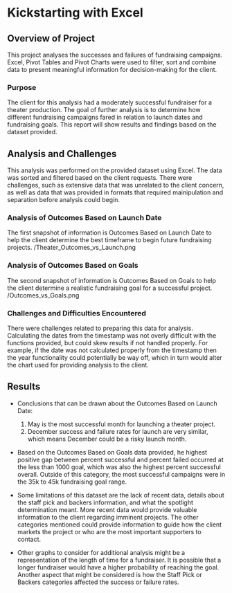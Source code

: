 # Kickstarting with Excel

## Overview of Project
This project analyses the successes and failures of fundraising campaigns. Excel, Pivot Tables and Pivot Charts were used to filter, sort and combine data to present meaningful information for decision-making for the client.
### Purpose
The client for this analysis had a moderately successful fundraiser for a theater production. The goal of further analysis is to determine how different fundraising campaigns fared in relation to launch dates and fundraising goals. This report will show results and findings based on the dataset provided.
## Analysis and Challenges
This analysis was performed on the provided dataset using Excel. The data was sorted and filtered based on the client requests. There were challenges, such as extensive data that was unrelated to the client concern, as well as data that was provided in formats that required mainipulation and separation before analysis could begin.
### Analysis of Outcomes Based on Launch Date
The first snapshot of information is Outcomes Based on Launch Date to help the client determine the best timeframe to begin future fundraising projects.
/Theater_Outcomes_vs_Launch.png
### Analysis of Outcomes Based on Goals
The second snapshot of information is Outcomes Based on Goals to help the client determine a realistic fundraising goal for a successful project.
/Outcomes_vs_Goals.png
### Challenges and Difficulties Encountered
There were challenges related to preparing this data for analysis. Calculating the dates from the timestamp was not overly difficult with the functions provided, but could skew results if not handled properly. For example, if the date was not calculated properly from the timestamp then the year functionality could potentially be way off, which in turn would alter the chart used for providing analysis to the client.

## Results
- Conclusions that can be drawn about the Outcomes Based on Launch Date:
    1. May is the most successful month for launching a theater project.
    2. December success and failure rates for launch are very similar, which means December could be a risky launch month.

- Based on the Outcomes Based on Goals data provided, he highest positive gap between percent successful and percent failed occurred at the less than 1000 goal, which was also the highest percent successful overall. Outside of this category, the most successful campaigns were in the 35k to 45k fundraising goal range.

- Some limitations of this dataset are the lack of recent data, details about the staff pick and backers information, and what the spotlight determination meant. More recent data would provide valuable information to the client regarding imminent projects. The other categories mentioned could provide information to guide how the client markets the project or who are the most important supporters to contact.

- Other graphs to consider for additional analysis might be a representation of the length of time for a fundraiser. It is possible that a longer fundraiser would have a higher probability of reaching the goal. Another aspect that might be considered is how the Staff Pick or Backers categories affected the success or failure rates.
